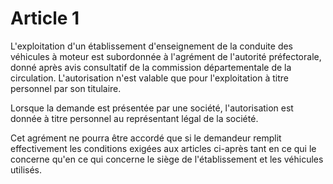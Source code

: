 # Article 1

L'exploitation d'un établissement d'enseignement de la conduite des véhicules à moteur est subordonnée à l'agrément de l'autorité préfectorale, donné après avis consultatif de la commission départementale de la circulation. L'autorisation n'est valable que pour l'exploitation à titre personnel par son titulaire.

Lorsque la demande est présentée par une société, l'autorisation est donnée à titre personnel au représentant légal de la société.

Cet agrément ne pourra être accordé que si le demandeur remplit effectivement les conditions exigées aux articles ci-après tant en ce qui le concerne qu'en ce qui concerne le siège de l'établissement et les véhicules utilisés.
